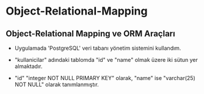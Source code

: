 # Object-Relational-Mapping
Object-Relational Mapping ve ORM Araçları
-----------------------------------------

- Uygulamada 'PostgreSQL' veri tabanı yönetim sistemini kullandım.

- "kullanicilar" adındaki tablomda "id" ve "name" olmak üzere iki sütun yer almaktadır.

- "id" "integer NOT NULL PRIMARY KEY" olarak, "name" ise "varchar(25) NOT NULL" olarak tanımlanmıştır.
